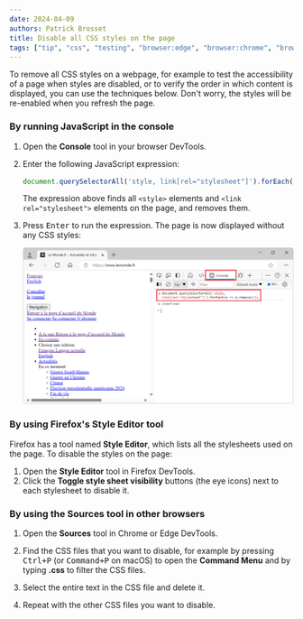 ```yaml
---
date: 2024-04-09
authors: Patrick Brosset
title: Disable all CSS styles on the page
tags: ["tip", "css", "testing", "browser:edge", "browser:chrome", "browser:firefox", "browser:safari"]
---
```

To remove all CSS styles on a webpage, for example to test the accessibility of a page when styles are disabled, or to verify the order in which content is displayed, you can use the techniques below. Don't worry, the styles will be re-enabled when you refresh the page.

### By running JavaScript in the console

1. Open the **Console** tool in your browser DevTools.

1. Enter the following JavaScript expression:

   ```javascript
   document.querySelectorAll('style, link[rel="stylesheet"]').forEach(e => e.remove());
   ```

   The expression above finds all `<style>` elements and `<link rel="stylesheet">` elements on the page, and removes them.

1. Press <kbd>Enter</kbd> to run the expression. The page is now displayed without any CSS styles:

   ![Edge showing a website with no CSS styles. The Console tool is opened on the side, and shows that the expression to remove all stylesheets was run](../../assets/img/disable-all-css.png)

### By using Firefox's Style Editor tool

Firefox has a tool named **Style Editor**, which lists all the stylesheets used on the page. To disable the styles on the page:

1. Open the **Style Editor** tool in Firefox DevTools.
1. Click the **Toggle style sheet visibility** buttons (the eye icons) next to each stylesheet to disable it.

### By using the Sources tool in other browsers

1. Open the **Sources** tool in Chrome or Edge DevTools.

1. Find the CSS files that you want to disable, for example by pressing <kbd>Ctrl+P</kbd> (or <kbd>Command+P</kbd> on macOS) to open the **Command Menu** and by typing **.css** to filter the CSS files.

1. Select the entire text in the CSS file and delete it.

1. Repeat with the other CSS files you want to disable.
